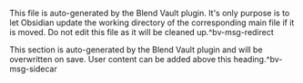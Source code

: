 This file is auto-generated by the Blend Vault plugin. It's only purpose is to let Obsidian update the working directory of the corresponding main file if it is moved. Do not edit this file as it will be cleaned up.^bv-msg-redirect

This section is auto-generated by the Blend Vault plugin and will be overwritten on save. User content can be added above this heading.^bv-msg-sidecar
